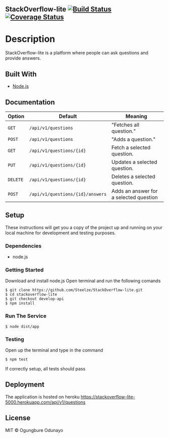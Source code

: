 ## StackOverflow-lite  [![Build Status](https://travis-ci.org/Steelze/StackOverflow-lite.svg?branch=develop-api)](https://travis-ci.org/Steelze/StackOverflow-lite)   [![Coverage Status](https://coveralls.io/repos/github/Steelze/StackOverflow-lite/badge.svg?branch=develop-api)](https://coveralls.io/github/Steelze/StackOverflow-lite?branch=develop-api)

# Description
StackOverflow-lite is a platform where people can ask questions and provide answers.

## Built With
* [Node.js](https://nodejs.org/dist/latest-v10.x/docs/api/)

## Documentation
Option | Default | Meaning
--- | --- | ---
`GET` | `/api/v1/questions` | "Fetches all question."
`POST` | `/api/v1/questions` | "Adds a question."
`GET` | `/api/v1/questions/{id}` | Fetch a selected question.
`PUT` | `/api/v1/questions/{id}` | Updates a selected question.
`DELETE` | `/api/v1/questions/{id}` | Deletes a selected question.
`POST` | `/api/v1/questions/{id}/answers` | Adds an answer for a selected question

## Setup

These instructions will get you a copy of the project up and running on your local machine for development and testing purposes.

### Dependencies

* node.js

### Getting Started
Download and install node.js
Open terminal and run the following comands
```
$ git clone https://github.com/Steelze/StackOverflow-lite.git
$ cd stackoverflow-lite
$ git checkout develop-api
$ npm install
```

### Run The Service
```
$ node dist/app
```

### Testing
Open up the terminal and type in the command
```
$ npm test
```
If correctly setup, all tests should pass

## Deployment

The application is hosted on heroku 
https://stackoverflow-lite-5000.herokuapp.com/api/v1/questions

## License

MIT © Ogungbure Odunayo
